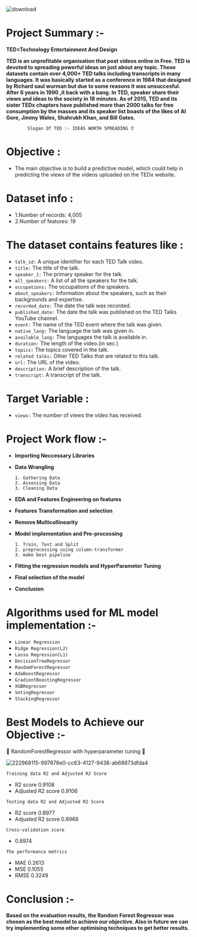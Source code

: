
![download](https://user-images.githubusercontent.com/96717126/229345854-e19e93a3-78c9-4d0b-8b1c-8a47bc75cb7c.jpg)
# Project Summary :-
**TED=Technology Entertainment And Design**

**TED is an unprofitable organisation that post videos online in Free. TED is devoted to spreading powerful ideas on just about any topic. These datasets contain over 4,000+ TED talks including transcripts in many languages. It was basically started as a conference in 1984 that designed by Richard saul wurman but due to some reasons it was unsuccesful. After 6 years in 1990 ,it back with a bang. In TED, speaker share their views and ideas to the society in 18 minutes. As of 2015, TED and its sister TEDx chapters have published more than 2000 talks for free consumption by the masses and its speaker list boasts of the likes of Al Gore, Jimmy Wales, Shahrukh Khan, and Bill Gates.**

            Slogan Of TED :- IDEAS WORTH SPREADING ⏰
          
# Objective :
- The main objective is to build a predictive model, which could help in predicting the views of the videos uploaded on the TEDx website.

# Dataset info :
- 1.Number of records: 4,005
- 2.Number of features: 19

# The dataset contains features like :
- `talk_id:` A unique identifier for each TED Talk video.
- `title:` The title of the talk.
- `speaker_1:` The primary speaker for the talk.
- `all_speakers:` A list of all the speakers for the talk.
- `occupations:` The occupations of the speakers.
- `about_speakers:` Information about the speakers, such as their backgrounds and expertise.
- `recorded_date:` The date the talk was recorded.
- `published_date:` The date the talk was published on the TED Talks YouTube channel.
- `event:` The name of the TED event where the talk was given.
- `native_lang:` The language the talk was given in.
- `available_lang:` The languages the talk is available in.
- `duration:` The length of the video.(in sec.)
- `topics:` The topics covered in the talk.
- `related talks:` Other TED Talks that are related to this talk.
- `url:` The URL of the video.
- `description:` A brief description of the talk.
- `transcript:` A transcript of the talk.

# Target Variable :
- `views:` The number of views the video has received.

# Project Work flow :-
- **Importing Neccessary Libraries**
- **Data Wrangling**

      1. Gathering Data
      2. Assessing Data
      3. Cleaning Data 
- **EDA and Features Engineering on features**
- **Features Transformation and selection**
- **Remove Multicollinearity**
- **Model implementation and Pre-processing**

      1. Train, Test and Split
      2. preprocessing using column-transformer
      3. make best pipeline         
- **Fitting the regression models and HyperParameter Tuning**
- **Final selection of the model**
- **Conclusion**

# Algorithms used for ML model implementation :-
- `Linear Regression`
- `Ridge Regression(L2)`
- `Lasso Regression(L1)`
- `DecisionTreeRegressor`
- `RandomForestRegressor`
- `AdaBoostRegressor`
- `GradientBoostingRegressor`
- `XGBRegressor`
- `VotingRegressor`
- `StackingRegressor`

# Best Models to Achieve our Objective :-

🥇 RandomForestRegressor with hyperparameter tuning 🥇

![222968115-997876e0-cc63-4127-9438-ab68873dfda4](https://user-images.githubusercontent.com/96717126/229353863-6ec6dc2d-2069-4038-be81-847342e72f1b.png)

`Training data R2 and Adjusted R2 Score`

- R2 score 0.9108
- Adjusted R2 score 0.9106

`Testing data R2 and Adjusted R2 Score`

- R2 score 0.8977
- Adjusted R2 score 0.8968

`Cross-validation score`

- 0.8974

`The performance metrics`

- MAE 0.2613
- MSE 0.1055
- RMSE 0.3249

# Conclusion :-
**Based on the evaluation results, the Random Forest Regressor was chosen as the best model to achieve our objective. Also in future we can try implementing some other optimising techniques to get better results.**









